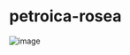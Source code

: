 # petroica-rosea

![image](https://user-images.githubusercontent.com/58986125/111642266-9a02fb00-8806-11eb-80fd-5d1ee0647fbd.png)
